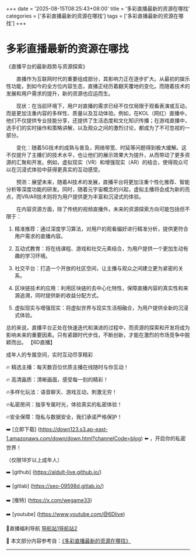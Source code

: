 +++
date = '2025-08-15T08:25:43+08:00'
title = '多彩直播最新的资源在哪找'
categories = ['多彩直播最新的资源在哪找']
tags = ['多彩直播最新的资源在哪找']
+++

# 多彩直播最新的资源在哪找

《直播平台的最新趋势与资源探索》

　　直播作为互联网时代的重要组成部分，其影响力正在逐步扩大。从最初的娱乐性功能，到如今的全方位内容生态，直播正经历着翻天覆地的变化。而随着技术的发展和用户需求的提升，新的资源也应运而生。

　　现状：在当前环境下，用户对直播的需求已经不仅仅局限于观看表演或互动，而是更加注重内容的多样性、质量以及互动体验。例如，在KOL（网红）直播中，他们不仅提供专业技能分享，还提供了生活态度和文化知识传播；在游戏直播中，选手们的实时操作和策略讲解，以及观众之间的激烈讨论，都成为了不可忽视的一部分。

　　变化：随着5G技术的成熟与普及，网络带宽、时延等问题得到极大缓解。这不仅提升了主播们的技术水平，也让他们的展示效果大为提升，从而带动了更多资源的汇聚和开发。例如，虚拟现实（VR）和增强现实（AR）的结合，使得观众可以在沉浸式体验中获得更真实的互动感受。

　　预测：展望未来，随着AI技术的发展，直播平台将更加注重个性化推荐、智能分析等深度功能的研发。同时，随着元宇宙概念的兴起，虚拟主播将会成为新的亮点，而VR/AR技术则将为用户提供更为丰富和沉浸式的体验。

　　在内容资源方面，除了传统的视频直播外，未来的资源探索方向可能包括但不限于：

1. 精准推荐：通过深度学习算法，对用户的观看偏好进行精准分析，提供更符合用户需求的直播内容。

2. 互动式教育：将在线课程、游戏和社交元素结合，为用户提供一个更加生动有趣的学习环境。

3. 社交平台：打造一个开放的社区空间，让主播与观众之间建立更为紧密的关系。

4. 区块链技术的应用：利用区块链的去中心化特性，保障直播内容的真实性和来源追溯，同时提供新的收益分配方式。

5. 虚拟现实与增强现实：将虚拟世界与现实生活相融合，为用户提供全新的沉浸式体验。

总的来说，直播平台正处在快速迭代和演进的过程中，而资源的探索和开发将成为影响未来的重要因素。只有紧跟时代步伐，不断创新，才能在激烈的市场竞争中脱颖而出。
【6D直播】

 成年人的专属空间，实时互动尽享精彩

🔥 精选主播：每天数百位优质主播在线随时与你互动！

🔥 高清画质：清晰画面，感受每一刻的精彩！

🔥多样化玩法：语音聊天、游戏互动，刺激无穷！

🔥私密房间：独享专属时光，体验真实的私密体验！

🔥安全保障：隐私与数据安全，我们承诺严格保护！

➡️ [立即下载] (https://down123.s3.ap-east-1.amazonaws.com/down/down.html?channelCode=blog) ⬅️ ，开启你的私密世界！

 （仅限18岁以上成年人）

➡️ [github] (https://aldult-live.github.io/)

➡️ [gitlab] (https://seo-09598d.gitlab.io/)

➡️ [推特] (https://x.com/wegame33)

➡️ [youtube] (https://www.youtube.com/@6Dlive)

🔞直播福利导航   [导航站1](https://webstack-86085a.gitlab.io/)[导航站2](https://onlygit123-2.github.io/)

📘 本文部分内容参考自：[《多彩直播最新的资源在哪找》](https://webstack-hugo-5.pages.dev/)

---

